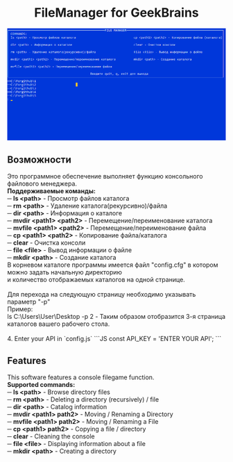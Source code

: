 ﻿<html>
<h1 align="center">FileManager for GeekBrains</h1>
<img src="../../images/screnn.png">
<h2>Возможности</h2>
Это программное обеспечение выполняет функцию консольного файлового менеджера.
<br><b>Поддерживаемые команды:</b>
<br>─ <b>ls &lt;path&gt;</b> - Просмотр файлов каталога
<br>─ <b>rm &lt;path&gt;</b> - Удаление каталога(рекурсивно)/файла
<br>─ <b>dir &lt;path&gt;</b> - Информация о каталоге
<br>─ <b>mvdir &lt;path1&gt; &lt;path2&gt;</b> - Перемещение/переименование каталога
<br>─ <b>mvfile &lt;path1&gt; &lt;path2&gt;</b> - Перемещение/переименование файла
<br>─ <b>cp &lt;path1&gt; &lt;path2&gt;</b> - Копирование файла/каталога
<br>─ <b>clear</b> - Очистка консоли
<br>─ <b>file &lt;file&gt;</b> - Вывод информации о файле
<br>─ <b>mkdir &lt;path&gt;</b> - Создание каталога
<br>
В корневом каталоге программы имеется файл "config.cfg" в котором можно задать начальную директорию
<br>и количество отображаемых каталогов на одной странице.
<br>
<br>
Для перехода на следующую страницу необходимо указывать параметр "-p"<br>
Пример:<br>
ls C:\Users\User\Desktop -p 2 - Таким образом отобразится 3-я страница каталогов вашего рабочего стола.
<br><br>
4. Enter your API in `config.js`
    ```JS
   const API_KEY = 'ENTER YOUR API';
   ```
<h2>Features</h2>
This software features a console filegame function.
<br><b>Supported commands:</b>
<br>─ <b>ls &lt;path&gt;</b> - Browse directory files
<br>─ <b>rm &lt;path&gt;</b> - Deleting a directory (recursively) / file
<br>─ <b>dir &lt;path&gt;</b> - Catalog information
<br>─ <b>mvdir &lt;path1&gt; path2&gt;</b> - Moving / Renaming a Directory
<br>─ <b>mvfile &lt;path1&gt; path2&gt;</b> - Moving / Renaming a File
<br>─ <b>cp &lt;path1&gt; path2&gt;</b> - Copying a file / directory
<br>─ <b>clear</b> - Cleaning the console
<br>─ <b>file &lt;file&gt;</b> - Displaying information about a file
<br>─ <b>mkdir &lt;path&gt;</b> - Creating a directory
</html>
